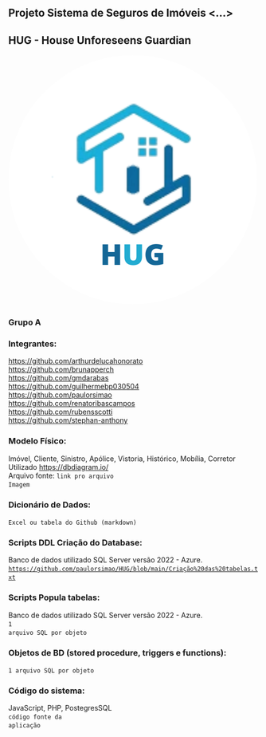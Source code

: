 ## Projeto Sistema de Seguros de Imóveis <...>
## HUG - House Unforeseens Guardian

<div align="center" style="display: inline-block; border-radius: 50%;">
  <img src="public/logo.jpg" alt="Logo" style="border-radius: 50%;">
</div>

### Grupo A

### Integrantes:
https://github.com/arthurdelucahonorato <br>
https://github.com/brunapperch <br>
https://github.com/gmdarabas <br>
https://github.com/guilhermebp030504 <br>
https://github.com/paulorsimao <br>
https://github.com/renatoribascampos <br>
https://github.com/rubensscotti <br>
https://github.com/stephan-anthony <br>

### Modelo Físico:
Imóvel, Cliente, Sinistro, Apólice, Vistoria, Histórico, Mobília, Corretor <br>
Utilizado https://dbdiagram.io/<br>
Arquivo fonte: <code>link pro arquivo</code><br>
<code>Imagem</code>
  
### Dicionário de Dados:
<code>Excel ou tabela do Github (markdown)</code>

### Scripts DDL Criação do Database:
Banco de dados utilizado SQL Server versão 2022 - Azure.<br>
<code>https://github.com/paulorsimao/HUG/blob/main/Criação%20das%20tabelas.txt</code>

### Scripts Popula tabelas:
Banco de dados utilizado SQL Server versão 2022 - Azure.<br>
<code>1 arquivo SQL por objeto</code>

### Objetos de BD (stored procedure, triggers e functions):
<code>1 arquivo SQL por objeto</code>
  
### Código do sistema:
JavaScript, PHP, PostegresSQL <br>
<code>código fonte da aplicação</code>
